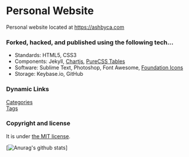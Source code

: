 # Personal Website

Personal website located at https://ashbyca.com

### Forked, hacked, and published using the following tech...

* Standards: HTML5, CSS3
* Components: Jekyll, [Chartjs](https://canvasjs.com/), [PureCSS Tables](https://purecss.io/tables)
* Software: Sublime Text, Photoshop, Font Awesome, [Foundation Icons](https://zurb.com/playground/foundation-icon-fonts-3)
* Storage: Keybase.io, GitHub
 
### Dynamic Links
[Categories](https://ashbyca.github.io/categories)<br>
[Tags](https://ashbyca.github.io/tags)

### Copyright and license

It is under [the MIT license](/LICENSE).

[![Anurag's github stats](https://github-readme-stats.vercel.app/api?username=ashbyca)]
